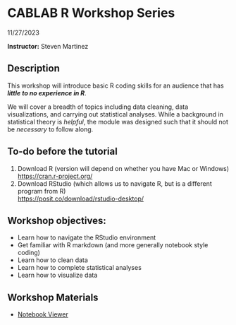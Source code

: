 # CABLAB R Workshop Series
11/27/2023  

__**Instructor:**__ Steven Martinez

## Description
This workshop will introduce basic R coding skills for an audience that has ***little to no experience in R***. 

We will cover a breadth of topics including data cleaning, data visualizations, and carrying out statistical analyses. While a background in statistical theory is *helpful*, the module was designed such that it should not be *necessary* to follow along.

## To-do before the tutorial
1. Download R (version will depend on whether you have Mac or Windows)
         https://cran.r-project.org/
2. Download RStudio (which allows us to navigate R, but is a different program from R)  
         https://posit.co/download/rstudio-desktop/

## Workshop objectives:
- Learn how to navigate the RStudio environment
- Get familiar with R markdown (and more generally notebook style coding)
- Learn how to clean data
- Learn how to complete statistical analyses
- Learn how to visualize data

## Workshop Materials
- [Notebook Viewer](https://steventmartinez.github.io/CABLAB-R-Workshop-Series/index.html)

